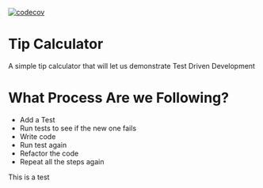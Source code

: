 [![codecov](https://codecov.io/gh/reece-stephenson/tip-calculator/graph/badge.svg?token=I5U7KFCIJH)](https://codecov.io/gh/reece-stephenson/tip-calculator)
# Tip Calculator
A simple tip calculator that will let us demonstrate Test Driven Development

# What Process Are we Following?
- Add a Test
- Run tests to see if the new one fails
- Write code
- Run test again
- Refactor the code
- Repeat all the steps again

This is a test